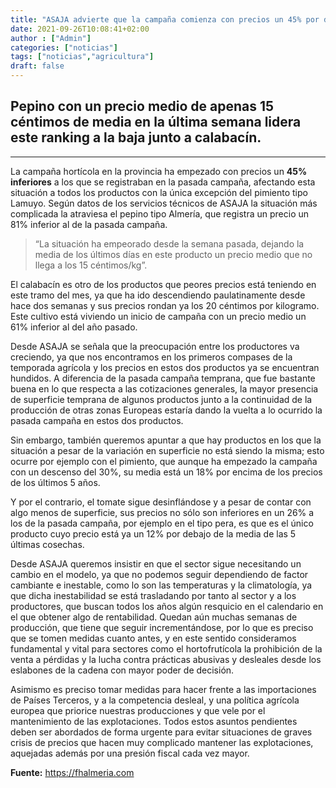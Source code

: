 ```yaml
---
title: "ASAJA advierte que la campaña comienza con precios un 45% por debajo de la anterior"
date: 2021-09-26T10:08:41+02:00
author : ["Admin"]
categories: ["noticias"]
tags: ["noticias","agricultura"]
draft: false
---
```


## Pepino con un precio medio de apenas 15 céntimos de media en la última semana lidera este ranking a la baja junto a calabacín.

***
  La campaña hortícola en la provincia ha empezado con precios un **45% inferiores** a los que se registraban en la pasada campaña, afectando esta situación a todos los productos con la única excepción del pimiento tipo Lamuyo. Según datos de los servicios técnicos de ASAJA la situación más complicada la atraviesa el pepino tipo Almería, que registra un precio un 81% inferior al de la pasada campaña. 

  > “La situación ha empeorado desde la semana pasada, dejando la media de los últimos días en este producto un precio medio que no llega a los 15 céntimos/kg”.

  El calabacín es otro de los productos que peores precios está teniendo en este tramo del mes, ya que ha ido descendiendo paulatinamente desde hace dos semanas y sus precios rondan ya los 20 céntimos por kilogramo. Este cultivo está viviendo un inicio de campaña con un precio medio un 61% inferior al del año pasado.

  Desde ASAJA se señala que la preocupación entre los productores va creciendo, ya que nos encontramos en los primeros compases de la temporada agrícola y los precios en estos dos productos ya se encuentran hundidos. A diferencia de la pasada campaña temprana, que fue bastante buena en lo que respecta a las cotizaciones generales, la mayor presencia de superficie temprana de algunos productos junto a la continuidad de la producción de otras zonas Europeas estaría dando la vuelta a lo ocurrido la pasada campaña en estos dos productos.

  Sin embargo, también queremos apuntar a que hay productos en los que la situación a pesar de la variación en superficie no está siendo la misma; esto ocurre por ejemplo con el pimiento, que aunque ha empezado la campaña con un descenso del 30%, su media está un 18% por encima de los precios de los últimos 5 años.

  Y por el contrario, el tomate sigue desinflándose y a pesar de contar con algo menos de superficie, sus precios no sólo son inferiores en un 26% a los de la pasada campaña, por ejemplo en el tipo pera, es que es el único producto cuyo precio está ya un 12% por debajo de la media de las 5 últimas cosechas.

  Desde ASAJA queremos insistir en que el sector sigue necesitando un cambio en el modelo, ya que no podemos seguir dependiendo de factor cambiante e inestable, como lo son las temperaturas y la climatología, ya que dicha inestabilidad se está trasladando por tanto al sector y a los productores, que buscan todos los años algún resquicio en el calendario en el que obtener algo de rentabilidad. Quedan aún muchas semanas de producción, que tiene que seguir incrementándose, por lo que es preciso que se tomen medidas cuanto antes, y en este sentido consideramos fundamental y vital para sectores como el hortofrutícola la prohibición de la venta a pérdidas y la lucha contra prácticas abusivas y desleales desde los eslabones de la cadena con mayor poder de decisión.

  Asimismo es preciso tomar medidas para hacer frente a las importaciones de Países Terceros, y a la competencia desleal, y una política agrícola europea que priorice nuestras producciones y que vele por el mantenimiento de las explotaciones. Todos estos asuntos pendientes deben ser abordados de forma urgente para evitar situaciones de graves crisis de precios que hacen muy complicado mantener las explotaciones, aquejadas además por una presión fiscal cada vez mayor.

**Fuente:** <https://fhalmeria.com>

